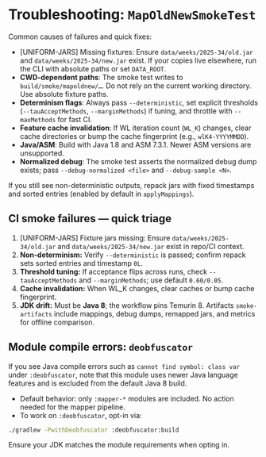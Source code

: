 <!-- >>> AUTOGEN: BYTECODEMAPPER DOCS TROUBLESHOOTING SMOKE BEGIN -->
# Troubleshooting: `MapOldNewSmokeTest`

Common causes of failures and quick fixes:

- [UNIFORM-JARS] Missing fixtures: Ensure `data/weeks/2025-34/old.jar` and `data/weeks/2025-34/new.jar` exist. If your copies live elsewhere, run the CLI with absolute paths or set `DATA_ROOT`.
- **CWD-dependent paths**: The smoke test writes to `build/smoke/mapoldnew/…`. Do not rely on the current working directory. Use absolute fixture paths.
- **Determinism flags**: Always pass `--deterministic`, set explicit thresholds (`--tauAcceptMethods`, `--marginMethods`) if tuning, and throttle with `--maxMethods` for fast CI.
- **Feature cache invalidation**: If WL iteration count (`WL_K`) changes, clear cache directories or bump the cache fingerprint (e.g., `wlK4-YYYYMMDD`).
- **Java/ASM**: Build with Java 1.8 and ASM 7.3.1. Newer ASM versions are unsupported.
- **Normalized debug**: The smoke test asserts the normalized debug dump exists; pass `--debug-normalized <file>` and `--debug-sample <N>`.

If you still see non-deterministic outputs, repack jars with fixed timestamps and sorted entries (enabled by default in `applyMappings`).
<!-- >>> AUTOGEN: BYTECODEMAPPER DOCS TROUBLESHOOTING SMOKE END -->

<!-- >>> AUTOGEN: BYTECODEMAPPER DOCS CI SMOKE TRIAGE BEGIN -->
## CI smoke failures — quick triage

1. [UNIFORM-JARS] Fixture jars missing: Ensure `data/weeks/2025-34/old.jar` and `data/weeks/2025-34/new.jar` exist in repo/CI context.
2. **Non-determinism:** Verify `--deterministic` is passed; confirm repack sets sorted entries and timestamp `0L`.
3. **Threshold tuning:** If acceptance flips across runs, check `--tauAcceptMethods` and `--marginMethods`; use default `0.60/0.05`.
4. **Cache invalidation:** When WL_K changes, clear caches or bump cache fingerprint.
5. **JDK drift:** Must be **Java 8**; the workflow pins Temurin 8.
Artifacts `smoke-artifacts` include mappings, debug dumps, remapped jars, and metrics for offline comparison.
<!-- >>> AUTOGEN: BYTECODEMAPPER DOCS CI SMOKE TRIAGE END -->

<!-- >>> AUTOGEN: BYTECODEMAPPER DOCS TROUBLESHOOTING DEOBF BEGIN -->
## Module compile errors: `deobfuscator`

If you see Java compile errors such as `cannot find symbol: class var` under `:deobfuscator`, note that this module uses newer Java language features and is excluded from the default Java 8 build.

- Default behavior: only `:mapper-*` modules are included. No action needed for the mapper pipeline.
- To work on `:deobfuscator`, opt-in via:

```bash
./gradlew -PwithDeobfuscator :deobfuscator:build
```

Ensure your JDK matches the module requirements when opting in.
<!-- <<< AUTOGEN: BYTECODEMAPPER DOCS TROUBLESHOOTING DEOBF END -->
